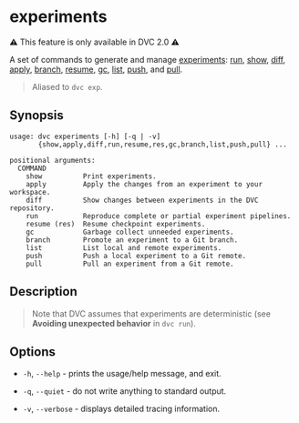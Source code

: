 # experiments

⚠️ This feature is only available in DVC 2.0 ⚠️

A set of commands to generate and manage
[experiments](/doc/user-guide/experiment-management):
[run](/doc/command-reference/exp/run), [show](/doc/command-reference/exp/show),
[diff](/doc/command-reference/exp/diff),
[apply](/doc/command-reference/exp/apply),
[branch](/doc/command-reference/exp/branch),
[resume](/doc/command-reference/exp/resume),
[gc](/doc/command-reference/exp/gc), [list](/doc/command-reference/exp/list),
[push](/doc/command-reference/exp/list), and
[pull](/doc/command-reference/exp/pull).

> Aliased to `dvc exp`.

## Synopsis

```usage
usage: dvc experiments [-h] [-q | -v]
       {show,apply,diff,run,resume,res,gc,branch,list,push,pull} ...

positional arguments:
  COMMAND
    show          Print experiments.
    apply         Apply the changes from an experiment to your workspace.
    diff          Show changes between experiments in the DVC repository.
    run           Reproduce complete or partial experiment pipelines.
    resume (res)  Resume checkpoint experiments.
    gc            Garbage collect unneeded experiments.
    branch        Promote an experiment to a Git branch.
    list          List local and remote experiments.
    push          Push a local experiment to a Git remote.
    pull          Pull an experiment from a Git remote.
```

## Description

> Note that DVC assumes that experiments are deterministic (see **Avoiding
> unexpected behavior** in `dvc run`).

## Options

- `-h`, `--help` - prints the usage/help message, and exit.

- `-q`, `--quiet` - do not write anything to standard output.

- `-v`, `--verbose` - displays detailed tracing information.
